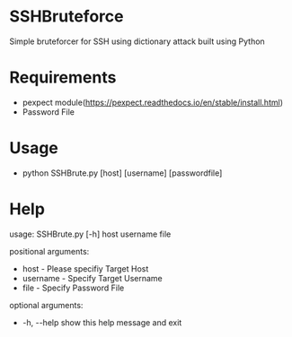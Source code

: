 # SSHBruteforce  
Simple bruteforcer for SSH using dictionary attack built using Python  

# Requirements  
- pexpect module(https://pexpect.readthedocs.io/en/stable/install.html)
- Password File  

# Usage  
- python SSHBrute.py [host] [username] [passwordfile]

# Help  
usage: SSHBrute.py [-h] host username file

positional arguments:  
- host - Please specifiy Target Host  
- username - Specify Target Username  
- file - Specify Password File  

optional arguments:  
- -h, --help  show this help message and exit  



